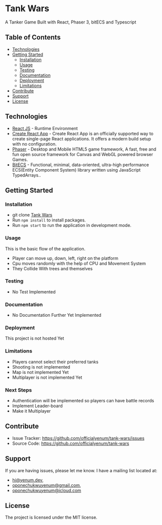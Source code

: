 # Tank Wars
A Tanker Game Built with React, Phaser 3, bitECS and Typescript


## Table of Contents

-   [Technologies](#technologies)
-   [Getting Started](#getting-started)
    -   [Installation](#installation)
    -   [Usage](#usage)
    -   [Testing](#testing)
    -   [Documentation](#documentation)
    -   [Deployment](#deployment)
    -   [Limitations](#limitations)
-   [Contribute](#contribute)
-   [Support](#support)
-   [License](#license)

## Technologies
-   [React JS](https://reactjs.org/) - Runtime Environment
-   [Create React App](https://create-react-app.dev/) - Create React App is an officially supported way to create single-page React applications. It offers a modern build setup with no configuration.
-   [Phaser](http://phaser.io/) - Desktop and Mobile HTML5 game framework, A fast, free and fun open source  framework for Canvas and WebGL powered browser Games.
-   [BitECS](https://github.com/NateTheGreatt/bitECS) - Functional, minimal, data-oriented, ultra-high performance ECS(Entity Component System) library written using JavaScript TypedArrays..

## Getting Started


### Installation

-   git clone [Tank Wars](https://github.com/officialyenum/battlestar21.git)
-   Run `npm install` to install packages.
-   Run `npm start` to run the application in development mode.

### Usage

This is the basic flow of the application.
-   Player can move up, down, left, right on the platform 
-   Cpu moves randomly with the help of CPU and Movement System
-   They Collide With trees and themselves   
    
### Testing
-   No Test Implemented


### Documentation
-   No Documentation Further Yet Implemented

### Deployment
This project is not hosted Yet

### Limitations
-   Players cannot select their preferred tanks
-   Shooting is not implemented
-   Map is not implemented Yet
-   Multiplayer is not implemented Yet

### Next Steps
-   Authentication will be implemented so players can have battle records
-   Implement Leader-board 
-   Make it Multiplayer

## Contribute

- Issue Tracker: https://github.com/officialyenum/tank-wars/issues
- Source Code: https://github.com/officialyenum/tank-wars

## Support

If you are having issues, please let me know.
I have a mailing list located at: 
- hi@yenum.dev, 
- oponechukwuyenum@gmail.com,
- oponechukwuyenum@icloud.com

## License

The project is licensed under the MIT license.
